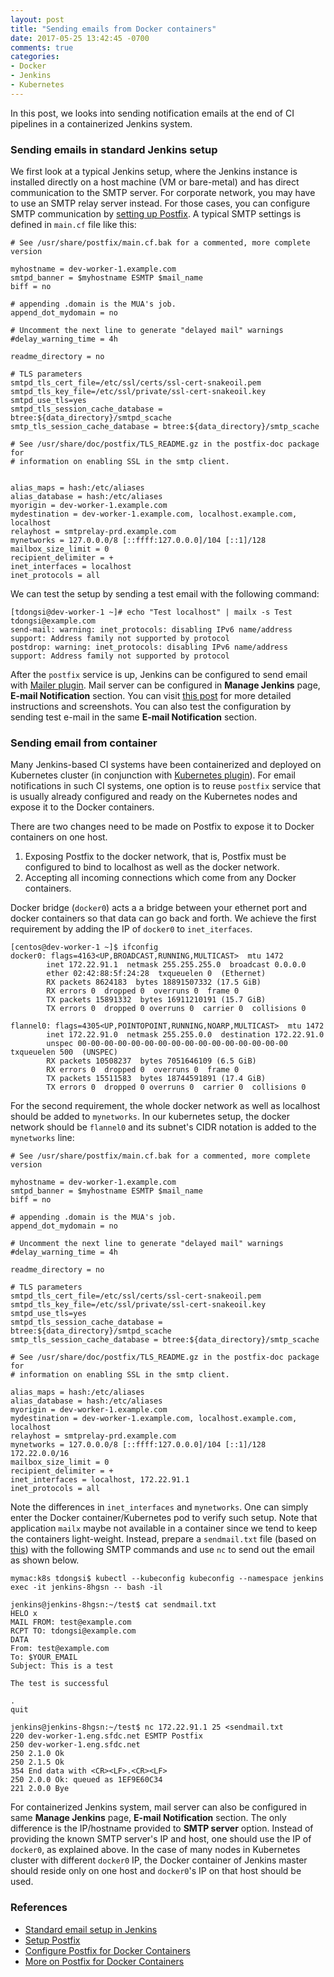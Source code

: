 ```yaml
---
layout: post
title: "Sending emails from Docker containers"
date: 2017-05-25 13:42:45 -0700
comments: true
categories: 
- Docker
- Jenkins
- Kubernetes
---
```


In this post, we looks into sending notification emails at the end of CI pipelines in a containerized Jenkins system.

### Sending emails in standard Jenkins setup

We first look at a typical Jenkins setup, where the Jenkins instance is installed directly on a host machine (VM or bare-metal) and has direct communication to the SMTP server.
For corporate network, you may have to use an SMTP relay server instead.
For those cases, you can configure SMTP communication by [setting up Postfix](https://www.digitalocean.com/community/tutorials/how-to-install-and-configure-postfix-as-a-send-only-smtp-server-on-ubuntu-14-04).
A typical SMTP settings is defined in `main.cf` file like this:

``` plain /etc/postfix/main.cf example
# See /usr/share/postfix/main.cf.bak for a commented, more complete version

myhostname = dev-worker-1.example.com
smtpd_banner = $myhostname ESMTP $mail_name
biff = no

# appending .domain is the MUA's job.
append_dot_mydomain = no

# Uncomment the next line to generate "delayed mail" warnings
#delay_warning_time = 4h

readme_directory = no

# TLS parameters
smtpd_tls_cert_file=/etc/ssl/certs/ssl-cert-snakeoil.pem
smtpd_tls_key_file=/etc/ssl/private/ssl-cert-snakeoil.key
smtpd_use_tls=yes
smtpd_tls_session_cache_database = btree:${data_directory}/smtpd_scache
smtp_tls_session_cache_database = btree:${data_directory}/smtp_scache

# See /usr/share/doc/postfix/TLS_README.gz in the postfix-doc package for
# information on enabling SSL in the smtp client.


alias_maps = hash:/etc/aliases
alias_database = hash:/etc/aliases
myorigin = dev-worker-1.example.com
mydestination = dev-worker-1.example.com, localhost.example.com, localhost
relayhost = smtprelay-prd.example.com
mynetworks = 127.0.0.0/8 [::ffff:127.0.0.0]/104 [::1]/128
mailbox_size_limit = 0
recipient_delimiter = +
inet_interfaces = localhost
inet_protocols = all
```

We can test the setup by sending a test email with the following command:

``` plain Send a test email
[tdongsi@dev-worker-1 ~]# echo "Test localhost" | mailx -s Test tdongsi@example.com
send-mail: warning: inet_protocols: disabling IPv6 name/address support: Address family not supported by protocol
postdrop: warning: inet_protocols: disabling IPv6 name/address support: Address family not supported by protocol
```

After the `postfix` service is up, Jenkins can be configured to send email with [Mailer plugin](https://wiki.jenkins-ci.org/display/JENKINS/Mailer).
Mail server can be configured in **Manage Jenkins** page, **E-mail Notification** section.
You can visit [this post](http://www.nailedtothex.org/roller/kyle/entry/articles-jenkins-email) for more detailed instructions and screenshots.
You can also test the configuration by sending test e-mail in the same **E-mail Notification** section.

### Sending email from container

Many Jenkins-based CI systems have been containerized and deployed on Kubernetes cluster (in conjunction with [Kubernetes plugin](https://wiki.jenkins-ci.org/display/JENKINS/Kubernetes+Plugin)). 
For email notifications in such CI systems, one option is to reuse `postfix` service that is usually already configured and ready on the Kubernetes nodes and expose it to the Docker containers.

There are two changes need to be made on Postfix to expose it to Docker containers on one host.

1. Exposing Postfix to the docker network, that is, Postfix must be configured to bind to localhost as well as the docker network.
1. Accepting all incoming connections which come from any Docker containers.

Docker bridge (`docker0`) acts a a bridge between your ethernet port and docker containers so that data can go back and forth.
We achieve the first requirement by adding the IP of `docker0` to `inet_iterfaces`.

``` plain ifconfig example output
[centos@dev-worker-1 ~]$ ifconfig
docker0: flags=4163<UP,BROADCAST,RUNNING,MULTICAST>  mtu 1472
        inet 172.22.91.1  netmask 255.255.255.0  broadcast 0.0.0.0
        ether 02:42:88:5f:24:28  txqueuelen 0  (Ethernet)
        RX packets 8624183  bytes 18891507332 (17.5 GiB)
        RX errors 0  dropped 0  overruns 0  frame 0
        TX packets 15891332  bytes 16911210191 (15.7 GiB)
        TX errors 0  dropped 0 overruns 0  carrier 0  collisions 0

flannel0: flags=4305<UP,POINTOPOINT,RUNNING,NOARP,MULTICAST>  mtu 1472
        inet 172.22.91.0  netmask 255.255.0.0  destination 172.22.91.0
        unspec 00-00-00-00-00-00-00-00-00-00-00-00-00-00-00-00  txqueuelen 500  (UNSPEC)
        RX packets 10508237  bytes 7051646109 (6.5 GiB)
        RX errors 0  dropped 0  overruns 0  frame 0
        TX packets 15511583  bytes 18744591891 (17.4 GiB)
        TX errors 0  dropped 0 overruns 0  carrier 0  collisions 0
```

For the second requirement, the whole docker network as well as localhost should be added to `mynetworks`. 
In our kubernetes setup, the docker network should be `flannel0` and its subnet's CIDR notation is added to the `mynetworks` line:

``` plain Modified /etc/postfix/main.cf
# See /usr/share/postfix/main.cf.bak for a commented, more complete version

myhostname = dev-worker-1.example.com
smtpd_banner = $myhostname ESMTP $mail_name
biff = no

# appending .domain is the MUA's job.
append_dot_mydomain = no

# Uncomment the next line to generate "delayed mail" warnings
#delay_warning_time = 4h

readme_directory = no

# TLS parameters
smtpd_tls_cert_file=/etc/ssl/certs/ssl-cert-snakeoil.pem
smtpd_tls_key_file=/etc/ssl/private/ssl-cert-snakeoil.key
smtpd_use_tls=yes
smtpd_tls_session_cache_database = btree:${data_directory}/smtpd_scache
smtp_tls_session_cache_database = btree:${data_directory}/smtp_scache

# See /usr/share/doc/postfix/TLS_README.gz in the postfix-doc package for
# information on enabling SSL in the smtp client.

alias_maps = hash:/etc/aliases
alias_database = hash:/etc/aliases
myorigin = dev-worker-1.example.com
mydestination = dev-worker-1.example.com, localhost.example.com, localhost
relayhost = smtprelay-prd.example.com
mynetworks = 127.0.0.0/8 [::ffff:127.0.0.0]/104 [::1]/128 172.22.0.0/16
mailbox_size_limit = 0
recipient_delimiter = +
inet_interfaces = localhost, 172.22.91.1
inet_protocols = all
```

Note the differences in `inet_interfaces` and `mynetworks`.
One can simply enter the Docker container/Kubernetes pod to verify such setup. 
Note that application `mailx` maybe not available in a container since we tend to keep the containers light-weight.
Instead, prepare a `sendmail.txt` file (based on [this](http://docs.blowb.org/setup-host/postfix.html)) with the following SMTP commands and use `nc` to send out the email as shown below.

``` plain Send test email from container
mymac:k8s tdongsi$ kubectl --kubeconfig kubeconfig --namespace jenkins exec -it jenkins-8hgsn -- bash -il

jenkins@jenkins-8hgsn:~/test$ cat sendmail.txt
HELO x
MAIL FROM: test@example.com
RCPT TO: tdongsi@example.com
DATA
From: test@example.com
To: $YOUR_EMAIL
Subject: This is a test

The test is successful

.
quit

jenkins@jenkins-8hgsn:~/test$ nc 172.22.91.1 25 <sendmail.txt
220 dev-worker-1.eng.sfdc.net ESMTP Postfix
250 dev-worker-1.eng.sfdc.net
250 2.1.0 Ok
250 2.1.5 Ok
354 End data with <CR><LF>.<CR><LF>
250 2.0.0 Ok: queued as 1EF9E60C34
221 2.0.0 Bye
``` 

For containerized Jenkins system, mail server can also be configured in same **Manage Jenkins** page, **E-mail Notification** section. 
The only difference is the IP/hostname provided to **SMTP server** option. 
Instead of providing the known SMTP server's IP and host, one should use the IP of `docker0`, as explained above. 
In the case of many nodes in Kubernetes cluster with different `docker0` IP, the Docker container of Jenkins master should reside only on one host and `docker0`'s IP on that host should be used. 

### References

* [Standard email setup in Jenkins](http://www.nailedtothex.org/roller/kyle/entry/articles-jenkins-email)
* [Setup Postfix](https://www.digitalocean.com/community/tutorials/how-to-install-and-configure-postfix-as-a-send-only-smtp-server-on-ubuntu-14-04)
* [Configure Postfix for Docker Containers](http://docs.blowb.org/setup-host/postfix.html)
* [More on Postfix for Docker Containers](http://satishgandham.com/2016/12/sending-email-from-docker-through-postfix-installed-on-the-host/)
